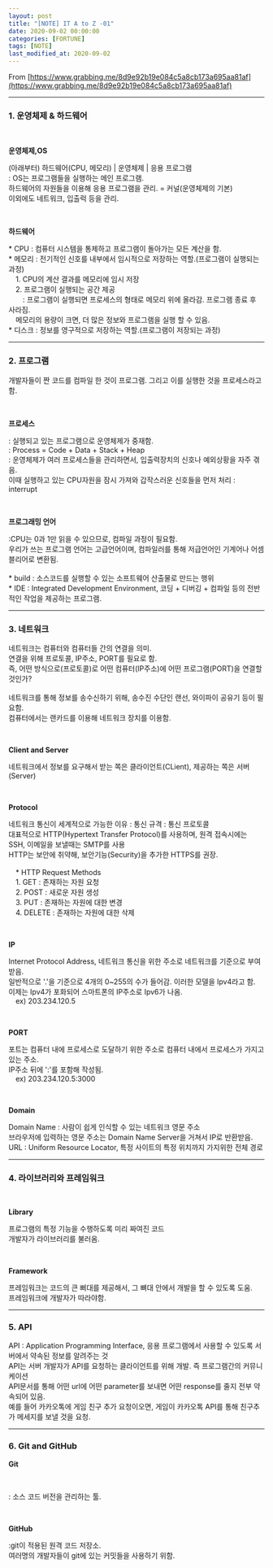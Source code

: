 ```yaml
---
layout: post
title: "[NOTE] IT A to Z -01"
date: 2020-09-02 00:00:00
categories: [FORTUNE]
tags: [NOTE]
last_modified_at: 2020-09-02
---
```


From [https://www.grabbing.me/8d9e92b19e084c5a8cb173a695aa81af](https://www.grabbing.me/8d9e92b19e084c5a8cb173a695aa81af)

---

### 1. 운영체제 & 하드웨어

<br>

__운영체제,OS__

<p>
(아래부터) 하드웨어(CPU, 메모리) | 운영체제 | 응용 프로그램
<br>: OS는 프로그램들을 실행하는 메인 프로그램.
<br>하드웨어의 자원들을 이용해 응용 프로그램을 관리. = 커널(운영체제의 기본)
<br>이외에도 네트워크, 입출럭 등을 관리.
</p>
<br>

__하드웨어__

<p>
* CPU : 컴퓨터 시스템을 통제하고 프로그램이 돌아가는 모든 계산을 함.
<br>* 메모리 : 전기적인 신호를 내부에서 임시적으로 저장하는 역할.(프로그램이 실행되는 과정)
<br>&emsp;1. CPU의 계산 결과를 메모리에 임시 저장
<br>&emsp;2. 프로그램이 실행되는 공간 제공
<br>&emsp;&emsp;: 프로그램이 실행되면 프로세스의 형태로 메모리 위에 올라감. 프로그램 종료 후 사라짐.
<br>&emsp;메모리의 용량이 크면, 더 많은 정보와 프로그램을 실행 할 수 있음.
<br>* 디스크 : 정보를 영구적으로 저장하는 역할.(프로그램이 저장되는 과정)
</p>

---

### 2. 프로그램

<p>
개발자들이 짠 코드를 컴파일 한 것이 프로그램. 그리고 이를 실행한 것을 프로세스라고 함.
</p>

<br>

__프로세스__

<p>
: 실행되고 있는 프로그램으로 운영체제가 중재함.
<br>: Process = Code + Data + Stack + Heap
<br>: 운영체제가 여러 프로세스들을 관리하면서, 입출력장치의 신호나 예외상황을 자주 겪음.
<br>이때 실행하고 있는 CPU자원을 잠시 가져와 갑작스러운 신호들을 먼저 처리 : interrupt
</p>

<br>

__프로그래밍 언어__

<p>
:CPU는 0과 1만 읽을 수 있으므로, 컴파일 과정이 필요함.
<br>우리가 쓰는 프로그램 언어는 고급언어이며, 컴파일러를 통해 저급언어인 기계어나 어셈블리어로 변환됨.
<br>
<br>* build : 소스코드를 실행할 수 있는 소프트웨어 산출물로 만드는 행위
<br>* IDE : Integrated Development Environment, 코딩 + 디버깅 + 컴파일 등의 전반적인 작업을 제공하는 프로그램.
</p>

---

### 3. 네트워크

<p>
네트워크는 컴퓨터와 컴퓨터들 간의 연결을 의미.
<br>연결을 위해 프로토콜, IP주소, PORT를 필요로 함.
<br>즉, 어떤 방식으로(프로토콜)로 어떤 컴퓨터(IP주소)에 어떤 프로그램(PORT)을 연결할 것인가?
<br>
<br>네트워크를 통해 정보를 송수신하기 위해, 송수진 수단인 랜선, 와이파이 공유기 등이 필요함.
<br>컴퓨터에서는 랜카드를 이용해 네트워크 장치를 이용함.
</p>

<br>

__Client and Server__

<p>
네트워크에서 정보를 요구해서 받는 쪽은 클라이언트(CLient), 제공하는 쪽은 서버(Server)
</p>

<br>

__Protocol__

<p>
네트워크 통신이 세계적으로 가능한 이유 : 통신 규격 : 통신 프로토콜
<br>대표적으로 HTTP(Hypertext Transfer Protocol)를 사용하며, 원격 접속시에는 SSH, 이메일을 보낼때는 SMTP를 사용
<br>HTTP는 보안에 취약해, 보안기능(Security)을 추가한 HTTPS를 권장.
<br>
<br>&emsp;* HTTP Request Methods
<br>&emsp;1. GET : 존재하는 자원 요청
<br>&emsp;2. POST : 새로운 자원 생성
<br>&emsp;3. PUT : 존재하는 자원에 대한 변경
<br>&emsp;4. DELETE : 존재하는 자원에 대한 삭제
</p>

<br>

__IP__

<p>
Internet Protocol Address, 네트워크 통신을 위한 주소로 네트워크를 기준으로 부여받음.
<br>일반적으로 '.'을 기준으로 4개의 0~255의 수가 들어감. 이러한 모델을 Ipv4라고 함.
<br>이제는 Ipv4가 포화되어 스마트폰의 IP주소로 Ipv6가 나옴.
<br>&emsp;ex) 203.234.120.5
</p>

<br>

__PORT__

<p>
포트는 컴퓨터 내에 프로세스로 도달하기 위한 주소로 컴퓨터 내에서 프로세스가 가지고 있는 주소.
<br>IP주소 뒤에 ':'를 포함해 작성됨.
<br>&emsp;ex) 203.234.120.5:3000
</p>

<br>

__Domain__

<p>
Domain Name : 사람이 쉽게 인식할 수 있는 네트워크 영문 주소
<br>브라우저에 입력하는 영문 주소는 Domain Name Server을 거쳐서 IP로 반환받음.
<br>URL : Uniform Resource Locator, 특정 사이트의 특정 위치까지 가지위한 전체 경로
</p>

---

### 4. 라이브러리와 프레임워크

<br>

__Library__

<p>
프로그램의 특정 기능을 수행하도록 미리 짜여진 코드
<br>개발자가 라이브러리를 불러옴.
</p>

<br>

__Framework__

<p>
프레임워크는 코드의 큰 뻐대를 제공해서, 그 뼈대 안에서 개발을 할 수 있도록 도움.
<br>프레임워크에 개발자가 따라야함.
</p>

---

### 5. API

<p>
API : Application Programming Interface, 응용 프로그램에서 사용할 수 있도록 서버에서 약속된 정보를 알려주는 것
<br>API는 서버 개발자가 API를 요청하는 클라이언트를 위해 개발. 즉 프로그램간의 커뮤니케이션
<br>API문서를 통해 어떤 url에 어떤 parameter를 보내면 어떤 response를 줄지 전부 약속되어 있음.
<br>예를 들어 카카오톡에 게임 친구 추가 요청이오면, 게임이 카카오톡 API를 통해 친구추가 메세지를 보낼 것을 요청.
</p>

---

### 6. Git and GitHub

__Git__

<br>

<p>
: 소스 코드 버전을 관리하는 툴.
</p>

<br>

__GitHub__
<p>
:git이 적용된 원격 코드 저장소.
<br>여러명의 개발자들이 git에 있는 커밋들을 사용하기 위함.
</p>


<br>
<br>



